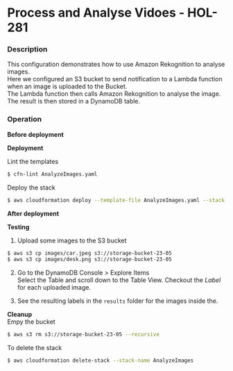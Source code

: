 # Process and Analyse Vidoes - HOL-281

### Description

This configuration demonstrates how to use Amazon Rekognition to analyse images.  
Here we configured an S3 bucket to send notification to a Lambda function when an image is uploaded to the Bucket.  
The Lambda function then calls Amazon Rekognition to analyse the image.  
The result is then stored in a DynamoDB table.

### Operation

**Before deployment**

**Deployment**

Lint the templates

```bash
$ cfn-lint AnalyzeImages.yaml
```

Deploy the stack

```bash
$ aws cloudformation deploy --template-file AnalyzeImages.yaml --stack-name AnalyzeImages --capabilities CAPABILITY_NAMED_IAM
```

**After deployment**

**Testing**

1. Upload some images to the S3 bucket

```bash
$ aws s3 cp images/car.jpeg s3://storage-bucket-23-05
$ aws s3 cp images/desk.png s3://storage-bucket-23-05
```

2. Go to the DynamoDB Console > Explore Items  
   Select the Table and scroll down to the Table View.
   Checkout the _Label_ for each uploaded image.

3. See the resulting labels in the `results` folder for the images inside the.

**Cleanup**  
Empy the bucket

```bash
$ aws s3 rm s3://storage-bucket-23-05 --recursive
```

To delete the stack

```bash
$ aws cloudformation delete-stack --stack-name AnalyzeImages
```
